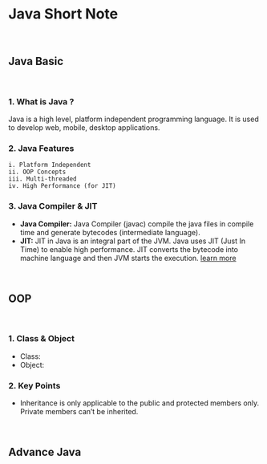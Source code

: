 # **Java Short Note**

</br>

## **Java Basic**

</br>

### 1. What is Java ?

Java is a high level, platform independent programming language. It is used to develop web, mobile, desktop applications.

### 2. Java Features

    i. Platform Independent
    ii. OOP Concepts
    iii. Multi-threaded
    iv. High Performance (for JIT)

### 3. Java Compiler & JIT

* **Java Compiler:** Java Compiler (javac) compile the java files in compile time and generate bytecodes (intermediate language).
* **JIT:** JIT in Java is an integral part of the JVM. Java uses JIT (Just In Time) to enable high performance. JIT converts the bytecode into machine language and then JVM starts the execution. [learn more](https://www.javatpoint.com/jit-in-java)

</br>

## **OOP**

</br>

### 1. Class & Object

* Class:
* Object:

### 2. Key Points

* Inheritance is only applicable to the public and protected members only. Private members can’t be inherited.

</br>

## **Advance Java**

